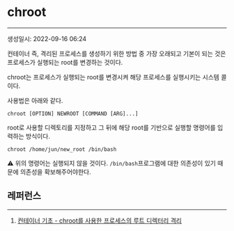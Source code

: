 # chroot
---
생성일시: 2022-09-16 06:24

컨테이너 즉, 격리된 프로세스를 생성하기 위한 방법 중 가장 오래되고 기본이 되는 것은 프로세스가 실행되는 root를 변경하는 것이다.

chroot는 프로세스가 실행되는 root를 변경시켜 해당 프로세스를 실행시키는 시스템 콜이다.

사용법은 아래와 같다.
```shell
chroot [OPTION] NEWROOT [COMMAND [ARG]...]
```

root로 사용할 디렉토리를 지정하고 그 뒤에 해당 root를 기반으로 실행할 명령어를 입력하는 방식이다.

```shell
chroot /home/jun/new_root /bin/bash
```
⚠️ 위의 명령어는 실행되지 않을 것이다. ``/bin/bash``프로그램에 대한 의존성이 있기 때문에 의존성을 확보해주어야한다.

## 레퍼런스
---
1. [컨테이너 기초 - chroot를 사용한 프로세스의 루트 디렉터리 격리](https://www.44bits.io/ko/post/change-root-directory-by-using-chroot)
